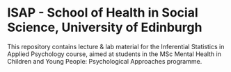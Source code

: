 # ISAP - School of Health in Social Science, University of Edinburgh

This repository contains lecture & lab material for the Inferential Statistics in Applied Psychology course,
aimed at students in the MSc Mental Health in Children and Young People: Psychological Approaches programme. 
